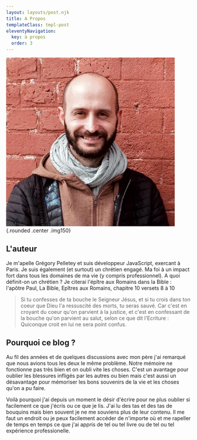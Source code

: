```yaml
---
layout: layouts/post.njk
title: A Propos
templateClass: tmpl-post
eleventyNavigation:
  key: à propos
  order: 3
---
```


![Grégory Pelletey](/img/avatar.jpg){.rounded .center .img150}

## L'auteur

 Je m'apelle Grégory Pelletey et suis développeur JavaScript, exercant à Paris.
Je suis également (et surtout) un chrétien engagé. Ma foi à un impact fort dans tous les domaines de ma vie (y compris professionnel).
A quoi définit-on un chrétien ? Je citerai l'épître aux Romains dans la Bible :
l'apôtre Paul, La Bible, Epîtres aux Romains, chapitre 10 versets 8 à 10
> Si tu confesses de ta bouche le Seigneur Jésus, et si tu crois dans ton coeur que Dieu l'a ressuscité des morts, tu seras sauvé.
Car c'est en croyant du coeur qu'on parvient à la justice, et c'est en confessant de la bouche qu'on parvient au salut,
selon ce que dit l'Ecriture : Quiconque croit en lui ne sera point confus.

## Pourquoi ce blog ?

Au fil des années et de quelques discussions avec mon père j'ai remarqué que nous avions tous les deux le même problème. Notre mémoire ne fonctionne pas très bien et on oubli vite les choses. C'est un avantage pour oublier les blessures infligés par les autres ou bien mais c'est aussi un désavantage pour mémoriser les bons souvenirs de la vie et les choses qu'on a pu faire.

Voilà pourquoi j'ai depuis un moment le désir d'écrire pour ne plus oublier si facilement ce que j'écris ou ce que je lis. J'ai lu des tas et des tas de bouquins mais bien souvent je ne me souviens plus de leur contenu. Il me faut un endroit ou je peux facilement accéder de n'importe où et me rapeller de temps en temps ce que j'ai appris de tel ou tel livre ou de tel ou tel expérience professionelle.